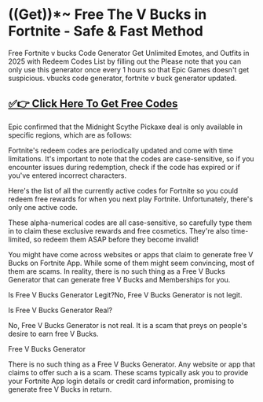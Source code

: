 # ((Get))*~ Free The V Bucks in Fortnite - Safe & Fast Method

Free Fortnite v bucks Code Generator Get Unlimited Emotes, and Outfits in 2025 with Redeem Codes List by filling out the Please note that you can only use this generator once every 1 hours so that Epic Games doesn't get suspicious. vbucks code generator, fortnite v buck generator updated.


## <a href="https://freerewardgateway.com/vbucks">✅👉 Click Here To Get Free Codes </a>


Epic confirmed that the Midnight Scythe Pickaxe deal is only available in specific regions, which are as follows:


Fortnite's redeem codes are periodically updated and come with time limitations. It's important to note that the codes are case-sensitive, so if you encounter issues during redemption, check if the code has expired or if you've entered incorrect characters.

Here's the list of all the currently active codes for Fortnite so you could redeem free rewards for when you next play Fortnite. Unfortunately, there's only one active code.

These alpha-numerical codes are all case-sensitive, so carefully type them in to claim these exclusive rewards and free cosmetics. They're also time-limited, so redeem them ASAP before they become invalid!

You might have come across websites or apps that claim to generate free V Bucks on Fortnite App. While some of them might seem convincing, most of them are scams. In reality, there is no such thing as a Free V Bucks Generator that can generate free V Bucks and Memberships for you.

Is Free V Bucks Generator Legit?No, Free V Bucks Generator is not legit.

Is Free V Bucks Generator Real?

No, Free V Bucks Generator is not real. It is a scam that preys on people's desire to earn free V Bucks.

Free V Bucks Generator

There is no such thing as a Free V Bucks Generator. Any website or app that claims to offer such a is a scam. These scams typically ask you to provide your Fortnite App login details or credit card information, promising to generate free V Bucks in return.
